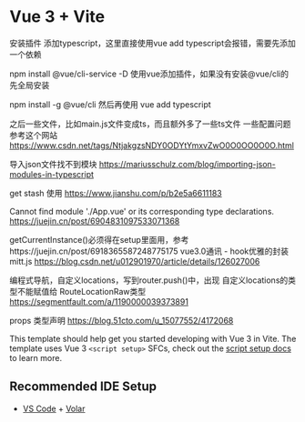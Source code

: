 # Vue 3 + Vite

安装插件
添加typescript，这里直接使用vue add typescript会报错，需要先添加一个依赖

npm install @vue/cli-service -D
使用vue添加插件，如果没有安装@vue/cli的先全局安装

npm install -g @vue/cli
然后再使用
vue add typescript

之后一些文件，比如main.js文件变成ts，而且额外多了一些ts文件
一些配置问题参考这个网站
https://www.csdn.net/tags/NtjakgzsNDY0ODYtYmxvZwO0O0OO0O0O.html

导入json文件找不到模块
https://mariusschulz.com/blog/importing-json-modules-in-typescript

get stash 使用
https://www.jianshu.com/p/b2e5a6611183

Cannot find module './App.vue' or its corresponding type declarations.
https://juejin.cn/post/6904831097533071368

getCurrentInstance()必须得在setup里面用，参考https://juejin.cn/post/6918365587248775175
vue3.0通讯 - hook优雅的封装mitt.js
https://blog.csdn.net/u012901970/article/details/126027006

编程式导航，自定义locations，写到router.push()中，出现 自定义locations的类型不能赋值给 RouteLocationRaw类型
https://segmentfault.com/a/1190000039373891

props 类型声明
https://blog.51cto.com/u_15077552/4172068




This template should help get you started developing with Vue 3 in Vite. The template uses Vue 3 `<script setup>` SFCs, check out the [script setup docs](https://v3.vuejs.org/api/sfc-script-setup.html#sfc-script-setup) to learn more.

## Recommended IDE Setup

- [VS Code](https://code.visualstudio.com/) + [Volar](https://marketplace.visualstudio.com/items?itemName=Vue.volar)
